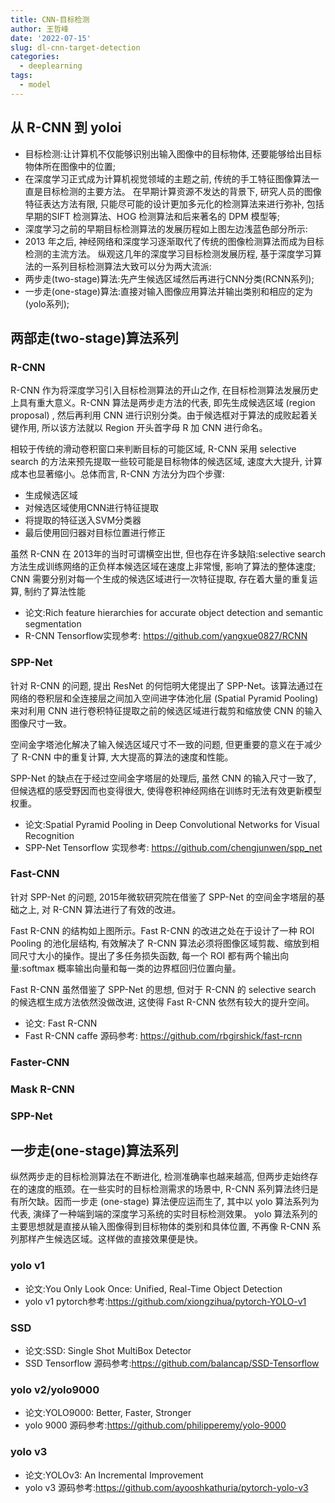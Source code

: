 ```yaml
---
title: CNN-目标检测
author: 王哲峰
date: '2022-07-15'
slug: dl-cnn-target-detection
categories:
  - deeplearning
tags:
  - model
---
```


## 从 R-CNN 到 yoloi


- 目标检测:让计算机不仅能够识别出输入图像中的目标物体, 还要能够给出目标物体所在图像中的位置; 
- 在深度学习正式成为计算机视觉领域的主题之前, 传统的手工特征图像算法一直是目标检测的主要方法。
  在早期计算资源不发达的背景下, 研究人员的图像特征表达方法有限, 
  只能尽可能的设计更加多元化的检测算法来进行弥补, 
  包括早期的SIFT 检测算法、HOG 检测算法和后来著名的 DPM 模型等; 
- 深度学习之前的早期目标检测算法的发展历程如上图左边浅蓝色部分所示:
- 2013 年之后, 神经网络和深度学习逐渐取代了传统的图像检测算法而成为目标检测的主流方法。
  纵观这几年的深度学习目标检测发展历程, 基于深度学习算法的一系列目标检测算法大致可以分为两大流派:
- 两步走(two-stage)算法:先产生候选区域然后再进行CNN分类(RCNN系列); 
- 一步走(one-stage)算法:直接对输入图像应用算法并输出类别和相应的定为(yolo系列); 

## 两部走(two-stage)算法系列

### R-CNN

R-CNN 作为将深度学习引入目标检测算法的开山之作, 在目标检测算法发展历史上具有重大意义。R-CNN 算法是两步走方法的代表, 
即先生成候选区域 (region proposal) , 然后再利用 CNN 进行识别分类。由于候选框对于算法的成败起着关键作用, 
所以该方法就以 Region 开头首字母 R 加 CNN 进行命名。

相较于传统的滑动卷积窗口来判断目标的可能区域, R-CNN 采用 selective search 的方法来预先提取一些较可能是目标物体的候选区域, 
速度大大提升, 计算成本也显著缩小。总体而言, R-CNN 方法分为四个步骤:

- 生成候选区域
- 对候选区域使用CNN进行特征提取
- 将提取的特征送入SVM分类器
- 最后使用回归器对目标位置进行修正

虽然 R-CNN 在 2013年的当时可谓横空出世, 但也存在许多缺陷:selective search 方法生成训练网络的正负样本候选区域在速度上非常慢, 
影响了算法的整体速度; CNN 需要分别对每一个生成的候选区域进行一次特征提取, 存在着大量的重复运算, 制约了算法性能


- 论文:Rich feature hierarchies for accurate object detection and semantic segmentation
- R-CNN Tensorflow实现参考: https://github.com/yangxue0827/RCNN

### SPP-Net

针对 R-CNN 的问题, 提出 ResNet 的何恺明大佬提出了
SPP-Net。该算法通过在网络的卷积层和全连接层之间加入空间进字体池化层 (Spatial
Pyramid Pooling) 来对利用 CNN
进行卷积特征提取之前的候选区域进行裁剪和缩放使 CNN 的输入图像尺寸一致。

空间金字塔池化解决了输入候选区域尺寸不一致的问题, 但更重要的意义在于减少了
R-CNN 中的重复计算, 大大提高的算法的速度和性能。

SPP-Net 的缺点在于经过空间金字塔层的处理后, 虽然 CNN
的输入尺寸一致了, 但候选框的感受野因而也变得很大, 使得卷积神经网络在训练时无法有效更新模型权重。

- 论文:Spatial Pyramid Pooling in Deep Convolutional Networks for Visual Recognition
- SPP-Net Tensorflow 实现参考: https://github.com/chengjunwen/spp_net

### Fast-CNN

针对 SPP-Net 的问题, 2015年微软研究院在借鉴了 SPP-Net
的空间金字塔层的基础之上, 对 R-CNN 算法进行了有效的改进。

Fast R-CNN 的结构如上图所示。Fast R-CNN 的改进之处在于设计了一种 ROI
Pooling 的池化层结构, 有效解决了 R-CNN
算法必须将图像区域剪裁、缩放到相同尺寸大小的操作。提出了多任务损失函数, 每一个
ROI 都有两个输出向量:softmax 概率输出向量和每一类的边界框回归位置向量。

Fast R-CNN 虽然借鉴了 SPP-Net 的思想, 但对于 R-CNN 的 selective search
的候选框生成方法依然没做改进, 这使得 Fast R-CNN 依然有较大的提升空间。

- 论文: Fast R-CNN
- Fast R-CNN caffe 源码参考: https://github.com/rbgirshick/fast-rcnn


### Faster-CNN

### Mask R-CNN

### SPP-Net



## 一步走(one-stage)算法系列

纵然两步走的目标检测算法在不断进化, 检测准确率也越来越高, 但两步走始终存在的速度的瓶颈。在一些实时的目标检测需求的场景中, R-CNN
系列算法终归是有所欠缺。因而一步走 (one-stage) 算法便应运而生了, 其中以 yolo 算法系列为代表, 演绎了一种端到端的深度学习系统的实时目标检测效果。
yolo 算法系列的主要思想就是直接从输入图像得到目标物体的类别和具体位置, 不再像 R-CNN 系列那样产生候选区域。这样做的直接效果便是快。

### yolo v1

- 论文:You Only Look Once: Unified, Real-Time Object Detection
- yolo v1 pytorch参考:https://github.com/xiongzihua/pytorch-YOLO-v1

### SSD

- 论文:SSD: Single Shot MultiBox Detector
- SSD Tensorflow 源码参考:https://github.com/balancap/SSD-Tensorflow

### yolo v2/yolo9000

- 论文:YOLO9000: Better, Faster, Stronger
- yolo 9000 源码参考:https://github.com/philipperemy/yolo-9000

### yolo v3

- 论文:YOLOv3: An Incremental Improvement
- yolo v3 源码参考:https://github.com/ayooshkathuria/pytorch-yolo-v3
